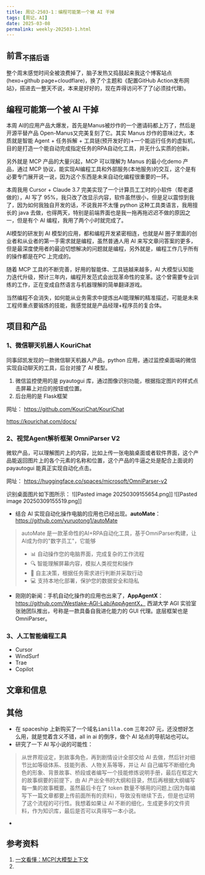 ```yaml
---
title: 周记-2503-1：编程可能第一个被 AI 干掉
tags: [周记，AI]
date: 2025-03-08
permalink: weekly-202503-1.html
---
```


## 前言<sub>不搭后语</sub>

整个周末感觉时间全被浪费掉了，脑子发热又捣鼓起来我这个博客站点(hexo+github page+cloudflare)，换了个主题和《配置GitHub Action发布网站》，搭进去一整天不说，本来是好好的，现在弄得访问不了了(必须挂代理)。

## 编程可能第一个被 AI 干掉

本周 AI的应用产品大爆发，首先是Manus被炒作的一个邀请码都上万了，然后是开源平替产品 Open-Manus又完美复刻了它。其实 Manus 炒作的意味过大，本质就是智能 Agent + 任务拆解 + 工具链(预开发好的)+一个能运行任务的虚拟机，目的是打造一个能自动完成指定任务的RPA自动化工具，并无什么实质的创新。

另外就是 MCP 产品的大量兴起，MCP 可以理解为 Manus 的最小化demo 产品，通过 MCP 协议，能实现AI编程工具和外部服务(本地服务)的交互，这个是有必要专门展开说一说，因为这个东西是未来自动化编程很重要的一环。

本周我用 Cursor + Claude 3.7 完美实现了一个计算员工工时的小软件（帮老婆做的），AI 写了 95%，我只改了改显示内容，软件虽然很小，但是足以震惊到我了，因为如何我独自开发的话，不说我并不太懂 python 这种工具类语言，我用擅长的 java 去做，也得两天，特别是前端界面也是我一拖再拖迟迟不做的原因之一，但是有个 AI 编程，我用了两个小时就完成了。

AI模型的研发到 AI 模型的应用，都和编程开发紧密相连，也就是AI 圈子里面的创业者和从业者的第一手需求就是编程，虽然普通人用 AI 来写文章问答案的更多，但是最深度使用者的最迫切想解决的问题就是编程，另外就是，编程工作几乎所有的操作都是在PC 上完成的。

随着 MCP 工具的不断完善，好用的智能体、工具链越来越多，AI 大模型认知能力迭代升级，预计三年内，编程开发范式会出现革命性的变革。这个曾需要专业训练的工作，正在变成自然语言与机器理解的简单翻译游戏。

当然编程不会消失，如何能从业务需求中提炼出AI能理解的精准描述，可能是未来工程师重点要锻炼的技能，我感觉就是产品经理+程序员的复合体。

## 项目和产品

### 1、**微信聊天机器人 KouriChat**

同事邱凯发现的一款微信聊天机器人产品，python 应用，通过监控桌面端的微信实现自动聊天的工具，后台对接了 AI 模型。
1. 微信监控使用的是 pyautogui 库，通过图像识别功能，根据指定图片的样式点击屏幕上对应的按钮或位置。
2. 后台用的是 Flask框架

网址：
https://github.com/KouriChat/KouriChat

https://kourichat.com/docs/

### 2、**视觉Agent解析框架 OmniParser V2**

微软产品，可以理解图片上的内容，比如上传一张电脑桌面或者软件界面，这个产品能返回图片上的各个元素的名称和位置，这个产品的牛逼之处是配合上面说的payautogui 能真正实现自动化点击。

网址：
https://huggingface.co/spaces/microsoft/OmniParser-v2

识别桌面图片如下图所示：
![[Pasted image 20250309155654.png]]
![[Pasted image 20250309155519.png]]

- 结合 AI 实现自动化操作电脑的应用也已经出现。**autoMate**： https://github.com/yuruotong1/autoMate

>autoMate 是一款革命性的AI+RPA自动化工具，基于OmniParser构建，让AI成为你的"数字员工"，它能够
> - 📊 自动操作您的电脑界面，完成复杂的工作流程
> - 🔍 智能理解屏幕内容，模拟人类视觉和操作
> - 🧠 自主决策，根据任务需求进行判断并采取行动
> - 💻 支持本地化部署，保护您的数据安全和隐私

- 刚刚的新闻：手机自动化操作的应用也出来了，**AppAgentX**： https://github.com/Westlake-AGI-Lab/AppAgentX，
	西湖大学 AGI 实验室张驰团队推出，号称是一款具备自我进化能力的 GUI 代理。底层框架也是OmniParser。

### 3、人工智能编程工具

- Cursor
- WindSurf
- Trae
- Copilot

## 文章和信息



## 其他
- 在 spaceship 上新购买了一个域名<kbd>ianilla.com</kbd> 三年207 元，还没想好怎么用，就是觉着含义不错，all in ai 的倒序，做个 AI 站点的导航站也可以。
- 研究了一下 AI 写小说的可能性：
> 从世界观设定，到故事角色，再到剧情设计全部交给 AI 去做，然后针对细节比如等级体系、技能列表、人物关系等等，并让 AI 自己编写不断细化角色的形象、背景故事、桥段或者编写一个技能修炼说明手册，最后在框定大的故事纲要的前提下，由 AI 产出全书的大纲和目录，然后再根据大纲编写每一集的故事概要。虽然最后卡在了 token 数量不够用的问题上(因为每编写下一篇文章都要上传前面所有的资料)，导致没有继续下去，但是也证明了这个流程的可行性。我想着如果让 AI 不断的细化，生成更多的文件资料，作为知识库，最后是否可以真得写一本小说。
- 


## 参考资料

1. [一文看懂：MCP(大模型上下文](https://zhuanlan.zhihu.com/p/27327515233)
2. 